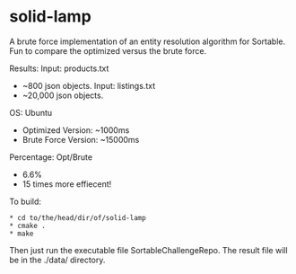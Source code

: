 # solid-lamp
A brute force implementation of an entity resolution algorithm for Sortable.
Fun to compare the optimized versus the brute force. 

Results: 
Input: products.txt
* ~800 json objects. 
Input: listings.txt
* ~20,000 json objects. 

OS: Ubuntu
* Optimized Version:    ~1000ms
* Brute Force Version:  ~15000ms

Percentage: Opt/Brute
* 6.6%
* 15 times more effiecent!

To build:
```
* cd to/the/head/dir/of/solid-lamp
* cmake .
* make
```
Then just run the executable file SortableChallengeRepo. 
The result file will be in the ./data/ directory. 

